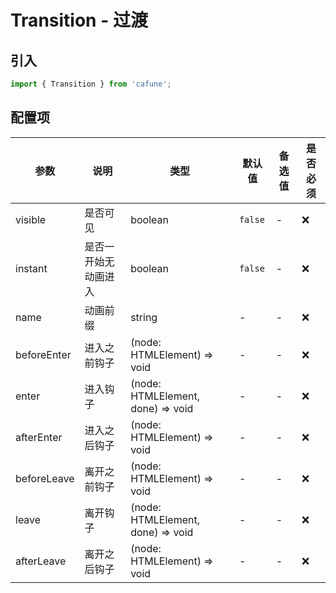 # Transition - 过渡

## 引入
```jsx
import { Transition } from 'cafune';
```

## 配置项
| 参数 | 说明 | 类型 | 默认值 |备选值 | 是否必须 |
| --- | --- | --- | --- | --- | --- |
| visible | 是否可见 | boolean | `false` | - | ❌ |
| instant | 是否一开始无动画进入 | boolean | `false` | - | ❌ |
| name | 动画前缀 | string | - | - | ❌ |
| beforeEnter | 进入之前钩子 | (node: HTMLElement) => void | - | - | ❌ |
| enter | 进入钩子 | (node: HTMLElement, done) => void | - | - | ❌ |
| afterEnter | 进入之后钩子 | (node: HTMLElement) => void | - | - | ❌ |
| beforeLeave | 离开之前钩子 | (node: HTMLElement) => void | - | - | ❌ |
| leave | 离开钩子 | (node: HTMLElement, done) => void | - | - | ❌ |
| afterLeave | 离开之后钩子 | (node: HTMLElement) => void | - | - | ❌ |
